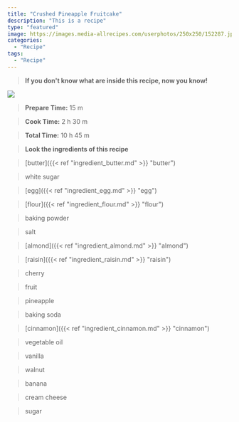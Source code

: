 ```yaml
---
title: "Crushed Pineapple Fruitcake"
description: "This is a recipe"
type: "featured"
image: https://images.media-allrecipes.com/userphotos/250x250/152287.jpg
categories: 
  - "Recipe"
tags: 
  - "Recipe"
---
```



>**If you don't know what are inside this recipe, now you know!**

![](../images/Recipes-Banner.jpg)
> **Prepare Time:** 15 m


> **Cook Time:** 2 h 30 m


> **Total Time:** 10 h 45 m

> **Look the ingredients of this recipe**

> [butter]({{< ref "ingredient_butter.md" >}} "butter")

> white sugar

> [egg]({{< ref "ingredient_egg.md" >}} "egg")

> [flour]({{< ref "ingredient_flour.md" >}} "flour")

> baking powder

> salt

> [almond]({{< ref "ingredient_almond.md" >}} "almond")

> [raisin]({{< ref "ingredient_raisin.md" >}} "raisin")

> cherry

> fruit

> pineapple

> baking soda

> [cinnamon]({{< ref "ingredient_cinnamon.md" >}} "cinnamon")

> vegetable oil

> vanilla

> walnut

> banana

> cream cheese

> sugar

